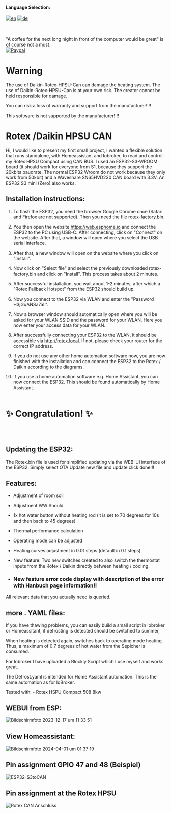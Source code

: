 #### Language Selection:
[![en](https://img.shields.io/badge/lang-en-red.svg)](README.en.md) 
[![de](https://img.shields.io/badge/lang-de-blue.svg)](README.md)

<br><br>
"A coffee for the next long night in front of the computer would be great" is of course not a must.
<br>[![Paypal](https://user-images.githubusercontent.com/41958506/212499642-b2fd097a-0938-4bfc-b37b-74df64592c58.png)](https://www.paypal.com/donate/?hosted_button_id=H94LZRQW9PFQ4)

# Warning
The use of Daikin-Rotex-HPSU-Can can damage the heating system. The use of Daikin-Rotex-HPSU-Can is at your own risk. The creator cannot be held responsible for damage.

You can risk a loss of warranty and support from the manufacturer!!!!

This software is not supported by the manufacturer!!!!

# Rotex /Daikin HPSU CAN



Hi, I would like to present my first small project, I wanted a flexible solution that runs standalone, with Homeassistant and Iobroker, to read and control my Rotex HPSU Compact using CAN BUS.
I used an ESP32-S3-WROOM board (it should work for everyone from S1, because they support the 20kbits baudrate,
The normal ESP32 Wroom do not work because they only work from 50kbit) and a Waveshare SN65HVD230 CAN board with 3.3V.
An ESP32 S3 mini (Zero) also works.

## Installation instructions:

1. To flash the ESP32, you need the browser Google Chrome once (Safari and Firefox are not supported). Then you need the file rotex-factory.bin.

2. You then open the website https://web.esphome.io and connect the ESP32 to the PC using USB-C. After connecting, click on "Connect" on the website. After that, a window will open where you select the USB serial interface.

3. After that, a new window will open on the website where you click on "Install".

4. Now click on "Select file" and select the previously downloaded rotex-factory.bin and click on "Install". This process takes about 2 minutes.

5. After successful installation, you wait about 1-2 minutes, after which a "Rotex Fallback Hotspot" from the ESP32 should build up.

6. Now you connect to the ESP32 via WLAN and enter the "Password H3jGqANSa7aL".

7. Now a browser window should automatically open where you will be asked for your WLAN SSID and the password for your WLAN. Here you now enter your access data for your WLAN.

8. After successfully connecting your ESP32 to the WLAN, it should be accessible via http://rotex.local. If not, please check your router for the correct IP address.

9. If you do not use any other home automation software now, you are now finished with the installation and can connect the ESP32 to the Rotex / Daikin according to the diagrams.

10. If you use a home automation software e.g. Home Assistant, you can now connect the ESP32. This should be found automatically by Home Assistant.
<br><br>
# :sparkles: Congratulation! :sparkles:


<br><br>
## Updating the ESP32:

The Rotex.bin file is used for simplified updating via the WEB-UI interface of the ESP32. Simply select OTA Update new file and update click done!!!

## Features:

- Adjustment of room soll

- Adjustment WW Should

- 1x hot water button without heating rod (it is set to 70 degrees for 10s and then back to 45 degrees)

- Thermal performance calculation

- Operating mode can be adjusted

- Heating curves adjustment in 0.01 steps (default in 0.1 steps)

- New feature: Two new switches created to also switch the thermostat inputs from the Rotex / Daikin directly between heating / cooling.

- ### New feature error code display with description of the error with Hanbuch page information!!

All relevant data that you actually need is queried.
<br>  
## more . YAML files:

If you have thawing problems, you can easily build a small script in Iobroker or Homeassitant, if defrosting is detected should be switched to summer,

When heating is detected again, switches back to operating mode heating. Thus, a maximum of 0.7 degrees of hot water from the Sepicher is consumed.

For Iobroker I have uploaded a Blockly Script which I use myself and works great.<br>

The Defrost.yaml is intended for Home Assistant automation. This is the same automation as for IoBroker.

Tested with: - Rotex HSPU Compact 508 8kw
## WEBUI from ESP:
![Bildschirmfoto 2023-12-17 um 11 33 51](https://github.com/Trunks1982/Daikin-Rotex-HPSU-CAN/assets/62701386/524a204e-801a-4fe7-aacb-ac2e731a99b7)


## View Homeassistant:
![Bildschirmfoto 2024-04-01 um 01 37 19](https://github.com/Trunks1982/Daikin-Rotex-HPSU-CAN/assets/62701386/d9c1d703-ac4a-4466-97e3-dbd6478cbed1)


## Pin assignment GPIO 47 and 48 (Beispiel)

![ESP32-S3toCAN](https://github.com/Trunks1982/Daikin-Rotex-HPSU-CAN/assets/62701386/40b1881a-b7f5-40b5-a2d7-678ee19299d2)

## Pin assignment at the Rotex HPSU

![Rotex CAN Anschluss](https://github.com/Trunks1982/Daikin-Rotex-HPSU-CAN/assets/62701386/05c36ae7-ddc9-4a1e-8a73-4559c765f132)








